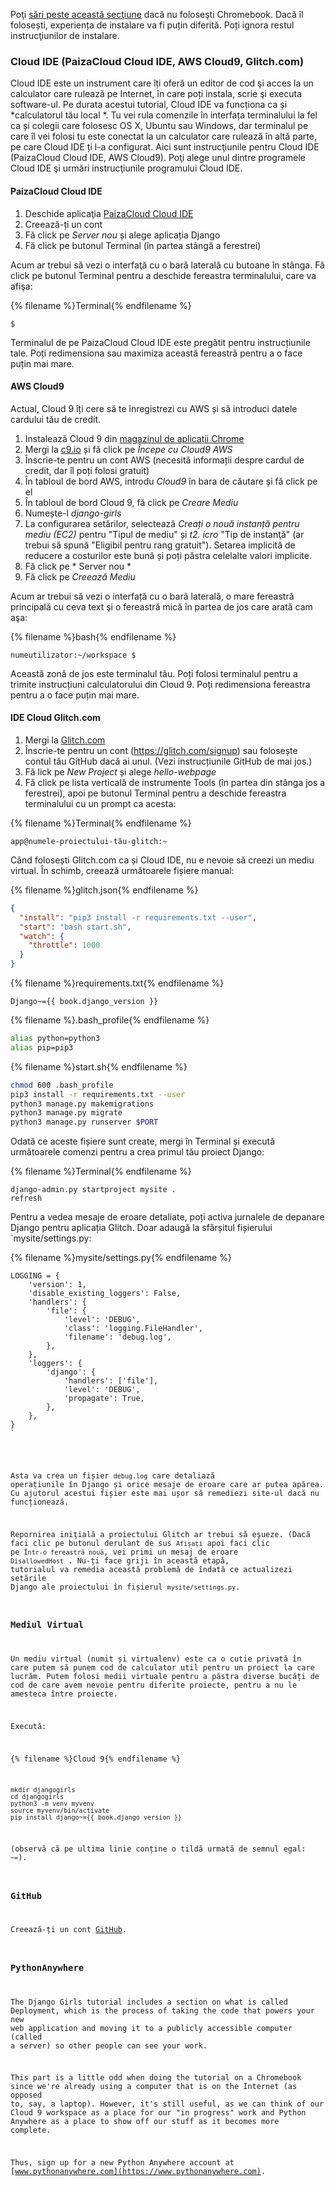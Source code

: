 Poţi [sări peste această secţiune](http://tutorial.djangogirls.org/en/installation/#install-python) dacă nu foloseşti Chromebook. Dacă îl folosești, experiența de instalare va fi puțin diferită. Poți ignora restul instrucţiunilor de instalare.

### Cloud IDE (PaizaCloud Cloud IDE, AWS Cloud9, Glitch.com)

Cloud IDE este un instrument care îți oferă un editor de cod şi acces la un calculator care rulează pe Internet, în care poți instala, scrie şi executa software-ul. Pe durata acestui tutorial, Cloud IDE va funcționa ca și *calculatorul tău local *. Tu vei rula comenzile în interfața terminalului la fel ca și colegii care folosesc OS X, Ubuntu sau Windows, dar terminalul pe care îl vei folosi tu este conectat la un calculator care rulează în altă parte, pe care Cloud IDE ți l-a configurat. Aici sunt instrucţiunile pentru Cloud IDE (PaizaCloud Cloud IDE, AWS Cloud9). Poţi alege unul dintre programele Cloud IDE şi urmări instrucţiunile programului Cloud IDE.

#### PaizaCloud Cloud IDE

1. Deschide aplicaţia [PaizaCloud Cloud IDE](https://paiza.cloud/)
2. Creează-ți un cont
3. Fă click pe *Server nou* și alege aplicația Django
4. Fă click pe butonul Terminal (în partea stângă a ferestrei)

Acum ar trebui să vezi o interfaţă cu o bară laterală cu butoane în stânga. Fă click pe butonul Terminal pentru a deschide fereastra terminalului, care va afişa:

{% filename %}Terminal{% endfilename %}

    $
    

Terminalul de pe PaizaCloud Cloud IDE este pregătit pentru instrucțiunile tale. Poți redimensiona sau maximiza această fereastră pentru a o face puțin mai mare.

#### AWS Cloud9

Actual, Cloud 9 îți cere să te înregistrezi cu AWS și să introduci datele cardului tău de credit.

1. Instalează Cloud 9 din [magazinul de aplicații Chrome](https://chrome.google.com/webstore/detail/cloud9/nbdmccoknlfggadpfkmcpnamfnbkmkcp)
2. Mergi la [c9.io](https://c9.io) și fă click pe *Începe cu Cloud9 AWS*
3. Înscrie-te pentru un cont AWS (necesită informații despre cardul de credit, dar îl poți folosi gratuit)
4. În tabloul de bord AWS, introdu *Cloud9* în bara de căutare și fă click pe el
5. În tabloul de bord Cloud 9, fă click pe *Creare Mediu*
6. Numește-l *django-girls*
7. La configurarea setărilor, selectează *Creați o nouă instanță pentru mediu (EC2)* pentru "Tipul de mediu" și *t2. icro* "Tip de instanţă" (ar trebui să spună "Eligibil pentru rang gratuit"). Setarea implicită de reducere a costurilor este bună și poți păstra celelalte valori implicite.
8. Fă click pe * Server nou *
9. Fă click pe *Creează Mediu*

Acum ar trebui să vezi o interfață cu o bară laterală, o mare fereastră principală cu ceva text şi o fereastră mică în partea de jos care arată cam aşa:

{% filename %}bash{% endfilename %}

    numeutilizator:~/workspace $
    

Această zonă de jos este terminalul tău. Poți folosi terminalul pentru a trimite instrucțiuni calculatorului din Cloud 9. Poți redimensiona fereastra pentru a o face puțin mai mare.

#### IDE Cloud Glitch.com

1. Mergi la [Glitch.com](https://glitch.com/)
2. Înscrie-te pentru un cont (https://glitch.com/signup) sau folosește contul tău GitHub dacă ai unul. (Vezi instrucțiunile GitHub de mai jos.)
3. Fă lick pe *New Project* și alege *hello-webpage*
4. Fă click pe lista verticală de instrumente Tools (în partea din stânga jos a ferestrei), apoi pe butonul Terminal pentru a deschide fereastra terminalului cu un prompt ca acesta:

{% filename %}Terminal{% endfilename %}

    app@numele-proiectului-tău-glitch:~
    

Când folosești Glitch.com ca și Cloud IDE, nu e nevoie să creezi un mediu virtual. În schimb, creează următoarele fișiere manual:

{% filename %}glitch.json{% endfilename %}

```json
{
  "install": "pip3 install -r requirements.txt --user",
  "start": "bash start.sh",
  "watch": {
    "throttle": 1000
  }
}
```

{% filename %}requirements.txt{% endfilename %}

    Django~={{ book.django_version }}
    

{% filename %}.bash_profile{% endfilename %}

```bash
alias python=python3
alias pip=pip3
```

{% filename %}start.sh{% endfilename %}

```bash
chmod 600 .bash_profile
pip3 install -r requirements.txt --user
python3 manage.py makemigrations
python3 manage.py migrate
python3 manage.py runserver $PORT
```

Odată ce aceste fișiere sunt create, mergi în Terminal și execută următoarele comenzi pentru a crea primul tău proiect Django:

{% filename %}Terminal{% endfilename %}

    django-admin.py startproject mysite .
    refresh
    

Pentru a vedea mesaje de eroare detaliate, poți activa jurnalele de depanare Django pentru aplicația Glitch. Doar adaugă la sfârșitul fișierului `mysite/settings.py:</p>

<p>{% filename %}mysite/settings.py{% endfilename %}</p>

<pre><code class="python">LOGGING = {
    'version': 1,
    'disable_existing_loggers': False,
    'handlers': {
        'file': {
            'level': 'DEBUG',
            'class': 'logging.FileHandler',
            'filename': 'debug.log',
        },
    },
    'loggers': {
        'django': {
            'handlers': ['file'],
            'level': 'DEBUG',
            'propagate': True,
        },
    },
}
`</pre> 

Asta va crea un fișier `debug.log` care detaliază operațiunile în Django și orice mesaje de eroare care ar putea apărea. Cu ajutorul acestui fișier este mai ușor să remediezi site-ul dacă nu funcționează.

Repornirea iniţială a proiectului Glitch ar trebui să eşueze. (Dacă faci clic pe butonul derulant de sus `Afișați` apoi faci clic pe `Într-o fereastră nouă`, vei primi un mesaj de eroare `DisallowedHost` . Nu-ți face griji în această etapă, tutorialul va remedia această problemă de îndată ce actualizezi setările Django ale proiectului în fișierul `mysite/settings.py`.

### Mediul Virtual

Un mediu virtual (numit și virtualenv) este ca o cutie privată în care putem să punem cod de calculator util pentru un proiect la care lucrăm. Putem folosi medii virtuale pentru a păstra diverse bucăți de cod de care avem nevoie pentru diferite proiecte, pentru a nu le amesteca între proiecte.

Execută:

{% filename %}Cloud 9{% endfilename %}

    mkdir djangogirls
    cd djangogirls
    python3 -m venv myvenv
    source myvenv/bin/activate
    pip install django~={{ book.django_version }}
    

(observă că pe ultima linie conține o tildă urmată de semnul egal: `~=`).

### GitHub

Creează-ți un cont [GitHub](https://github.com).

### PythonAnywhere

The Django Girls tutorial includes a section on what is called Deployment, which is the process of taking the code that powers your new web application and moving it to a publicly accessible computer (called a server) so other people can see your work.

This part is a little odd when doing the tutorial on a Chromebook since we're already using a computer that is on the Internet (as opposed to, say, a laptop). However, it's still useful, as we can think of our Cloud 9 workspace as a place for our "in progress" work and Python Anywhere as a place to show off our stuff as it becomes more complete.

Thus, sign up for a new Python Anywhere account at [www.pythonanywhere.com](https://www.pythonanywhere.com).
